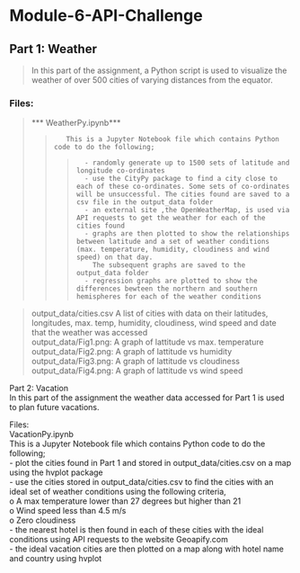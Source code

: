 # Module-6-API-Challenge

## Part 1: Weather  
> In this part of the assignment, a Python script is used to visualize the weather of over 500 cities of varying distances from the equator. 

### Files:  
>    *** WeatherPy.ipynb***  
>>        This is a Jupyter Notebook file which contains Python code to do the following;  
>>>       - randomly generate up to 1500 sets of latitude and longitude co-ordinates
>>>       - use the CityPy package to find a city close to each of these co-ordinates. Some sets of co-ordinates will be unsuccessful. The cities found are saved to a csv file in the output_data folder  
>>>       - an external site ,the OpenWeatherMap, is used via API requests to get the weather for each of the cities found  
>>>       - graphs are then plotted to show the relationships between latitude and a set of weather conditions (max. temperature, humidity, cloudiness and wind speed) on that day.
>>>         The subsequent graphs are saved to the output_data folder  
>>>       - regression graphs are plotted to show the differences bewteen the northern and southern hemispheres for each of the weather conditions  

>   output_data/cities.csv  A list of cities with data on their latitudes, longitudes, max. temp, humidity, cloudiness, wind speed and date that the weather was accessed  
>   output_data/Fig1.png:   A graph of lattitude vs max. temperature  
>   output_data/Fig2.png:   A graph of lattitude vs humidity  
>   output_data/Fig3.png:   A graph of lattitude vs cloudiness  
>   output_data/Fig4.png:   A graph of lattitude vs wind speed  

Part 2: Vacation  
In this part of the assignment the weather data accessed for Part 1 is used to plan future vacations.   

Files:  
    VacationPy.ipynb  
         This is a Jupyter Notebook file which contains Python code to do the following;  
            - plot the cities found in Part 1 and stored in output_data/cities.csv on a map using the hvplot package  
            - use the cities stored in output_data/cities.csv to find the cities with an ideal set of weather conditions using the following criteria,  
                o	A max temperature lower than 27 degrees but higher than 21  
                o	Wind speed less than 4.5 m/s  
                o	Zero cloudiness  
            - the nearest hotel is then found in each of these cities with the ideal conditions using API requests to the website Geoapify.com  
            - the ideal vacation cities are then plotted on a map along with hotel name and country using hvplot  
